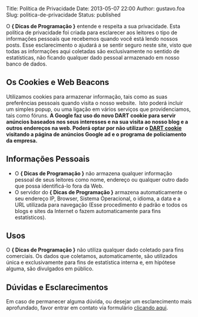Title: Política de Privacidade
Date: 2013-05-07 22:00
Author: gustavo.foa
Slug: politica-de-privacidade
Status: published

O **{ Dicas de Programação }** entende e respeita a sua privacidade.
Esta política de privacidade foi criada para esclarecer aos leitores o
tipo de informações pessoais que recebemos quando você está lendo nossos
posts. Esse esclarecimento o ajudará a se sentir seguro neste site,
visto que todas as informações aqui coletadas são exclusivamente no
sentido de estatísticas, não ficando qualquer dado pessoal armazenado em
nosso banco de dados.

Os Cookies e Web Beacons
------------------------

Utilizamos cookies para armazenar informação, tais como as suas
preferências pessoais quando visita o nosso website.  Isto poderá
incluir um simples popup, ou uma ligação em vários serviços que
providenciamos, tais como fóruns. **A Google faz uso do novo DART cookie
para servir anúncios baseados nos seus interesses e na sua visita ao
nosso blog e a outros endereços na web. Poderá optar por não utilizar o
[DART cookie](http://www.doubleclick.com/privacy/faq.aspx "DART Cookie")
visitando a página de anúncios Google ad e o programa de policiamento da
empresa.**

Informações Pessoais
--------------------

-   O **{ Dicas de Programação }** não armazena qualquer informação
    pessoal de seus leitores como nome, endereço ou qualquer outro dado
    que possa identificá-lo fora da Web.
-   O servidor do **{ Dicas de Programação }** armazena automaticamente
    o seu endereço IP, Browser, Sistema Operacional, o idioma, a data e
    a URL utilizada para navegação (Esse procedimento é padrão e todos
    os blogs e sites da Internet o fazem automaticamente para
    fins estatísticos).

Usos
----

O **{ Dicas de Programação }** não utiliza qualquer dado coletado para
fins comerciais. Os dados que coletamos, automaticamente, são utilizados
única e exclusivamente para fins de estatística interna e, em hipótese
alguma, são divulgados em público.

Dúvidas e Esclarecimentos
-------------------------

Em caso de permanecer alguma dúvida, ou desejar um esclarecimento mais
aprofundado, favor entrar em contato via formulário [clicando
aqui](http://www.dicasdeprogramacao.com.br/contato/ "Contato").
